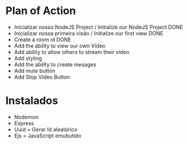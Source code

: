 # Plan of Action


- Inicializar nosso NodeJS Project / Initialize our NodeJS Project DONE
- Inicializar nossa primeira visão / Initialize our first view DONE
- Create a room id DONE
- Add the ability to view our own Vídeo
- Add ability to allow others to stream their video
- Add styling 
- Add the ability to create mesages
- Add mute button 
- Add Stop Vídeo Button

# Instalados

- Nodemon
- Express
- Uuid = Gerar Id aleatórico
- Ejs = JavaScript emubutido
